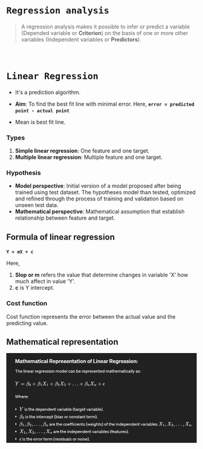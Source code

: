 # **`Regression analysis`**

> A regression analysis makes it possible to infer or predict a variable (Depended variable or **Criterion**) on the basis of one or more other variables (Independent variables or **Predictors**).

&nbsp;

# **`Linear Regression`**

-   It's a prediction algorithm.
-   **Aim**: To find the best fit line with minimal error. Here, **`error = predicted point - actual point`**

-   Mean is best fit line.

### Types

1. **Simple linear regression**: One feature and one target.
2. **Multiple linear regression**: Multiple feature and one target.

### Hypothesis

-   **Model perspective**: Initial version of a model proposed after being trained using test dataset. The hypotheses model than tested, optimized and refined through the process of training and validation based on unseen test data.
-   **Mathematical perspective**: Mathematical assumption that establish relationship between feature and target.

## Formula of linear regression

**`Y = mX + c`**

Here,

1. **Slop or m** refers the value that determine changes in variable 'X' how much affect in value 'Y'.
2. **c** is Y intercept.

### Cost function

Cost function represents the error between the actual value and the predicting value.

## Mathematical representation

![](20240423063510.png)
